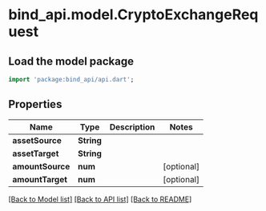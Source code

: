 # bind_api.model.CryptoExchangeRequest

## Load the model package
```dart
import 'package:bind_api/api.dart';
```

## Properties
Name | Type | Description | Notes
------------ | ------------- | ------------- | -------------
**assetSource** | **String** |  | 
**assetTarget** | **String** |  | 
**amountSource** | **num** |  | [optional] 
**amountTarget** | **num** |  | [optional] 

[[Back to Model list]](../README.md#documentation-for-models) [[Back to API list]](../README.md#documentation-for-api-endpoints) [[Back to README]](../README.md)


